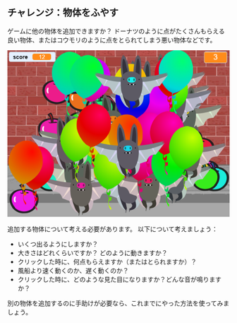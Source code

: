 ## チャレンジ：物体をふやす
ゲームに他の物体を追加できますか？ ドーナツのように点がたくさんもらえる良い物体、またはコウモリのように点をとられてしまう悪い物体などです。

![スクリーンショット](images/balloons-objects.png)

追加する物体について考える必要があります。 以下について考えましょう：

+ いくつ出るようにしますか？
+ 大きさはどれくらいですか？ どのように動きますか？
+ クリックした時に、何点もらえますか（またはとられますか）？
+ 風船より速く動くのか、遅く動くのか？
+ クリックした時に、どのような見た目になりますか？どんな音が鳴りますか？

別の物体を追加するのに手助けが必要なら、これまでにやった方法を使ってみましょう。

